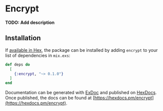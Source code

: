 # Encrypt

**TODO: Add description**

## Installation

If [available in Hex](https://hex.pm/docs/publish), the package can be installed
by adding `encrypt` to your list of dependencies in `mix.exs`:

```elixir
def deps do
  [
    {:encrypt, "~> 0.1.0"}
  ]
end
```

Documentation can be generated with [ExDoc](https://github.com/elixir-lang/ex_doc)
and published on [HexDocs](https://hexdocs.pm). Once published, the docs can
be found at [https://hexdocs.pm/encrypt](https://hexdocs.pm/encrypt).

